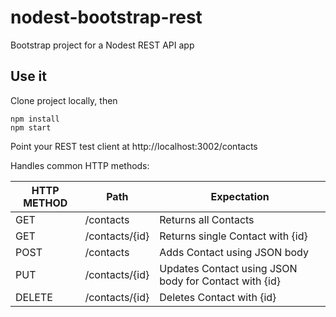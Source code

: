# nodest-bootstrap-rest
Bootstrap project for a Nodest REST API app

## Use it
Clone project locally, then

```
npm install
npm start
```

Point your REST test client at http://localhost:3002/contacts

Handles common HTTP methods:

| HTTP METHOD | Path | Expectation |
| --- | --- | --- |
| GET | /contacts | Returns all Contacts |
| GET | /contacts/{id} | Returns single Contact with {id} |
| POST | /contacts | Adds Contact using JSON body |
| PUT | /contacts/{id} | Updates Contact using JSON body for Contact with {id} |
| DELETE | /contacts/{id} | Deletes Contact with {id} |

